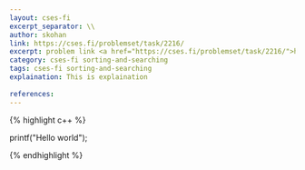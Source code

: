 ```yaml
---
layout: cses-fi
excerpt_separator: \\
author: skohan
link: https://cses.fi/problemset/task/2216/
excerpt: problem link <a href="https://cses.fi/problemset/task/2216/">https://cses.fi/problemset/task/2216/</a>
category: cses-fi sorting-and-searching
tags: cses-fi sorting-and-searching
explaination: This is explaination
    
references: 
---
```




{% highlight c++ %}

printf("Hello world");

{% endhighlight %}




